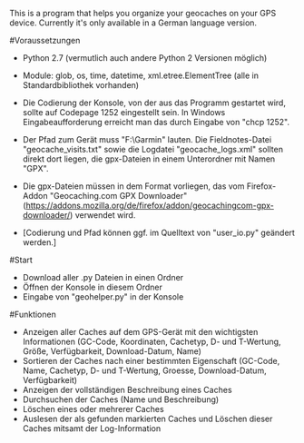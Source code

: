 ﻿This is a program that helps you organize your geocaches on your GPS device. Currently it's only available in a German language version.


#Voraussetzungen
* Python 2.7 (vermutlich auch andere Python 2 Versionen möglich)
* Module: glob, os, time, datetime, xml.etree.ElementTree (alle in Standardbibliothek vorhanden)

* Die Codierung der Konsole, von der aus das Programm gestartet wird, sollte auf Codepage 1252 eingestellt sein. In Windows Eingabeaufforderung erreicht man das durch Eingabe von "chcp 1252".
* Der Pfad zum Gerät muss "F:\Garmin" lauten. Die Fieldnotes-Datei "geocache_visits.txt" sowie die Logdatei "geocache_logs.xml" sollten direkt dort liegen, die gpx-Dateien in einem Unterordner mit Namen "GPX".
* Die gpx-Dateien müssen in dem Format vorliegen, das vom Firefox-Addon "Geocaching.com GPX Downloader" (https://addons.mozilla.org/de/firefox/addon/geocachingcom-gpx-downloader/) verwendet wird.
* [Codierung und Pfad können ggf. im Quelltext von "user_io.py" geändert werden.]


#Start
* Download aller .py Dateien in einen Ordner
* Öffnen der Konsole in diesem Ordner
* Eingabe von "geohelper.py" in der Konsole 


#Funktionen
* Anzeigen aller Caches auf dem GPS-Gerät mit den wichtigsten Informationen (GC-Code, Koordinaten, Cachetyp, D- und T-Wertung, Größe, Verfügbarkeit, Download-Datum, Name) 
* Sortieren der Caches nach einer bestimmten Eigenschaft (GC-Code, Name, Cachetyp, D- und T-Wertung, Groesse, Download-Datum, Verfügbarkeit)
* Anzeigen der vollständigen Beschreibung eines Caches
* Durchsuchen der Caches (Name und Beschreibung)
* Löschen eines oder mehrerer Caches
* Auslesen der als gefunden markierten Caches und Löschen dieser Caches mitsamt der Log-Information





